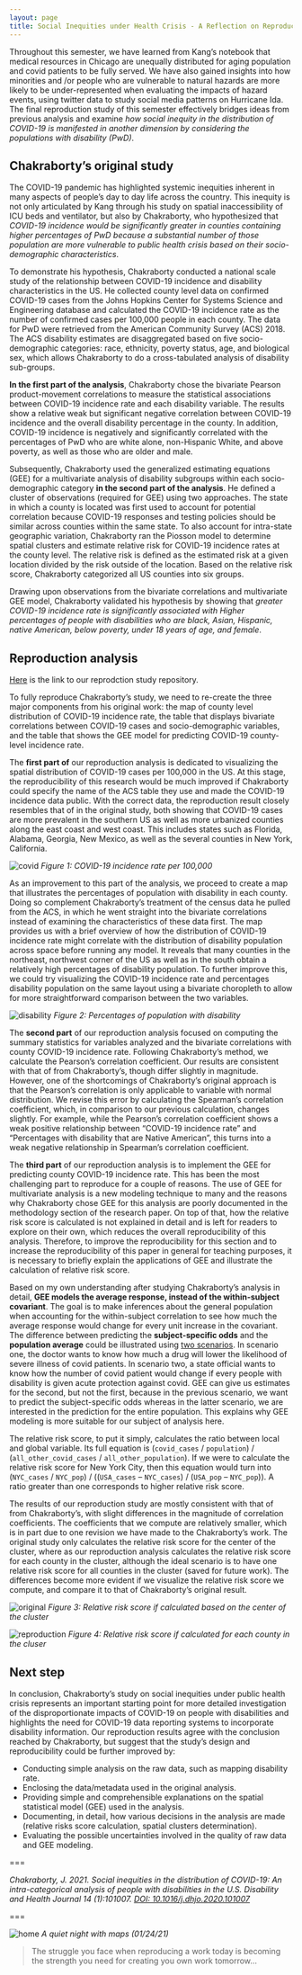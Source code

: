 ```yaml
---
layout: page
title: Social Inequities under Health Crisis - A Reflection on Reproducing Chakraborty's Work
---
```


Throughout this semester, we have learned from Kang’s notebook that medical resources in Chicago are unequally distributed for aging population and covid patients to be fully served. We have also gained insights into how minorities and /or people who are vulnerable to natural hazards are more likely to be under-represented when evaluating the impacts of hazard events, using twitter data to study social media patterns on Hurricane Ida. The final reproduction study of this semester effectively bridges ideas from previous analysis and examine *how social inequity in the distribution of COVID-19 is manifested in another dimension by considering the populations with disability (PwD)*.

## Chakraborty’s original study

The COVID-19 pandemic has highlighted systemic inequities inherent in many aspects of people’s day to day life across the country. This inequity is not only articulated by Kang through his study on spatial inaccessibility of ICU beds and ventilator, but also by Chakraborty, who hypothesized that *COVID-19 incidence would be significantly greater in counties containing higher percentages of PwD because a substantial number of those population are more vulnerable to public health crisis based on their socio-demographic characteristics*.  

To demonstrate his hypothesis, Chakraborty conducted a national scale study of the relationship between COVID-19 incidence and disability characteristics in the US. He collected county level data on confirmed COVID-19 cases from the Johns Hopkins Center for Systems Science and Engineering database and calculated the COVID-19 incidence rate as the number of confirmed cases per 100,000 people in each county. The data for PwD were retrieved from the American Community Survey (ACS) 2018. The ACS disability estimates are disaggregated based on five socio-demographic categories: race, ethnicity, poverty status, age, and biological sex, which allows Chakraborty to do a cross-tabulated analysis of disability sub-groups.

**In the first part of the analysis**, Chakraborty chose the bivariate Pearson product-movement correlations to measure the statistical associations between COVID-19 incidence rate and each disability variable. The results show a relative weak but significant negative correlation between COVID-19 incidence and the overall disability percentage in the county. In addition, COVID-19 incidence is negatively and significantly correlated with the percentages of PwD who are white alone, non-Hispanic White, and above poverty, as well as those who are older and male.

Subsequently, Chakraborty used the generalized estimating equations (GEE) for a multivariate analysis of disability subgroups within each socio-demographic category **in the second part of the analysis**. He defined a cluster of observations (required for GEE) using two approaches. The state in which a county is located was first used to account for potential correlation because COVID-19 responses and testing policies should be similar across counties within the same state. To also account for intra-state geographic variation, Chakraborty ran the Piosson model to determine spatial clusters and estimate relative risk for COVID-19 incidence rates at the county level. The relative risk is defined as the estimated risk at a given location divided by the risk outside of the location. Based on the relative risk score, Chakraborty categorized all US counties into six groups.

Drawing upon observations from the bivariate correlations and multivariate GEE model, Chakraborty validated his hypothesis by showing that *greater COVID-19 incidence rate is significantly associated with Higher percentages of people with disabilities who are black, Asian, Hispanic, native American, below poverty, under 18 years of age, and female*.

## Reproduction analysis

[Here](https://github.com/emilyzhou112/RPr-Chakraborty-2021) is the link to our reprodction study repository.

To fully reproduce Chakraborty’s study, we need to re-create the three major components from his original work: the map of county level distribution of COVID-19 incidence rate, the table that displays bivariate correlations between COVID-19 cases and socio-demographic variables, and the table that shows the GEE model for predicting COVID-19 county-level incidence rate.

The **first part of** our reproduction analysis is dedicated to visualizing the spatial distribution of COVID-19 cases per 100,000 in the US. At this stage, the reproducibility of this research would be much improved if Chakraborty could specify the name of the ACS table they use and made the COVID-19 incidence data public. With the correct data, the reproduction result closely resembles that of in the original study, both showing that COVID-19 cases are more prevalent in the southern US as well as more urbanized counties along the east coast and west coast. This includes states such as Florida, Alabama, Georgia, New Mexico, as well as the several counties in New York, California.

![covid](assets/covid_pct.png)
*Figure 1: COVID-19 incidence rate per 100,000*

As an improvement to this part of the analysis, we proceed to create a map that illustrates the percentages of population with disability in each county. Doing so complement Chakraborty’s treatment of the census data he pulled from the ACS, in which he went straight into the bivariate correlations instead of examining the characteristics of these data first. The map provides us with a brief overview of how the distribution of COVID-19 incidence rate might correlate with the distribution of disability population across space before running any model. It reveals that many counties in the northeast, northwest corner of the US as well as in the south obtain a relatively high percentages of disability population. To further improve this, we could try visualizing the COVID-19 incidence rate and percentages disability population on the same layout using a bivariate choropleth to allow for more straightforward comparison between the two variables.  

![disability](assets/disability.png)
*Figure 2: Percentages of population with disability*

The **second part** of our reproduction analysis focused on computing the summary statistics for variables analyzed and the bivariate correlations with county COVID-19 incidence rate. Following Chakraborty’s method, we calculate the Pearson’s correlation coefficient. Our results are consistent with that of from Chakraborty’s, though differ slightly in magnitude. However, one of the shortcomings of Chakraborty’s original approach is that the Pearson’s correlation is only applicable to variable with normal distribution. We revise this error by calculating the Spearman’s correlation coefficient, which, in comparison to our previous calculation, changes slightly. For example, while the Pearson’s correlation coefficient shows a weak positive relationship between “COVID-19 incidence rate” and “Percentages with disability that are Native American”, this turns into a weak negative relationship in Spearman’s correlation coefficient.

The **third part** of our reproduction analysis is to implement the GEE for predicting county COVID-19 incidence rate. This has been the most challenging part to reproduce for a couple of reasons. The use of GEE for multivariate analysis is a new modeling technique to many and the reasons why Chakraborty chose GEE for this analysis are poorly documented in the methodology section of the research paper. On top of that, how the relative risk score is calculated is not explained in detail and is left for readers to explore on their own, which reduces the overall reproducibility of this analysis. Therefore, to improve the reproducibility for this section and to increase the reproducibility of this paper in general for teaching purposes, it is necessary to briefly explain the applications of GEE and illustrate the calculation of relative risk score.

Based on my own understanding after studying Chakraborty’s analysis in detail, **GEE models the average response, instead of the within-subject covariant**. The goal is to make inferences about the general population when accounting for the within-subject correlation to see how much the average response would change for every unit increase in the covariant. The difference between predicting the **subject-specific odds** and the **population average** could be illustrated using [two scenarios](https://rlbarter.github.io/Practical-Statistics/2017/05/10/generalized-estimating-equations-gee/). In scenario one, the doctor wants to know how much a drug will lower the likelihood of severe illness of covid patients. In scenario two, a state official wants to know how the number of covid patient would change if every people with disability is given acute protection against covid. GEE can give us estimates for the second, but not the first, because in the previous scenario, we want to predict the subject-specific odds whereas in the latter scenario, we are interested in the prediction for the entire population. This explains why GEE modeling is more suitable for our subject of analysis here.

The relative risk score, to put it simply, calculates the ratio between local and global variable. Its full equation is (`covid_cases` / `population`) / (`all_other_covid_cases` / `all_other_population`). If we were to calculate the relative risk score for New York City, then this equation would turn into (`NYC_cases` / `NYC_pop`) / ((`USA_cases` – `NYC_cases`) / (`USA_pop` – `NYC_pop`)). A ratio greater than one corresponds to higher relative risk score.

The results of our reproduction study are mostly consistent with that of from Chakraborty’s, with slight differences in the magnitude of correlation coefficients. The coefficients that we compute are relatively smaller, which is in part due to one revision we have made to the Chakraborty’s work. The original study only calculates the relative risk score for the center of the cluster, where as our reproduction analysis calculates the relative risk score for each county in the cluster, although the ideal scenario is to have one relative risk score for all counties in the cluster (saved for future work). The differences become more evident if we visualize the relative risk score we compute, and compare it to that of Chakraborty’s original result.

![original](assets/original.png)
*Figure 3: Relative risk score if calculated based on the center of the cluster*

![reproduction](assets/reproduction.png)
*Figure 4: Relative risk score if calculated for each county in the cluser*

## Next step

In conclusion, Chakraborty’s study on social inequities under public health crisis represents an important starting point for more detailed investigation of the disproportionate impacts of COVID-19 on people with disabilities and highlights the need for COVID-19 data reporting systems to incorporate disability information. Our reproduction results agree with the conclusion reached by Chakraborty, but suggest that the study’s design and reproducibility could be further improved by:

- Conducting simple analysis on the raw data, such as mapping disability rate.
- Enclosing the data/metadata used in the original analysis.
- Providing simple and comprehensible explanations on the spatial statistical model (GEE) used in the analysis.
- Documenting, in detail, how various decisions in the analysis are made (relative risks score calculation, spatial clusters determination).
- Evaluating the possible uncertainties involved in the quality of raw data and GEE modeling.


===

*Chakraborty, J. 2021. Social inequities in the distribution of COVID-19: An intra-categorical analysis of people with disabilities in the U.S. Disability and Health Journal 14 (1):101007. [DOI: 10.1016/j.dhjo.2020.101007](https://www.sciencedirect.com/science/article/pii/S1936657420301394?via%3Dihub)*

===

![home](assets/maps.jpeg)
*A quiet night with maps (01/24/21)*
> The struggle you face when reproducing a work today is becoming the strength you need for creating you own work tomorrow…

